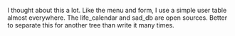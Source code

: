 I thought about this a lot.
Like the menu and form, I use a simple user table almost everywhere. The life_calendar and sad_db are open sources. Better to separate this for another tree than write it many times.
